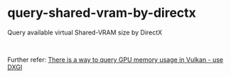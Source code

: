 # query-shared-vram-by-directx
Query available virtual Shared-VRAM size by DirectX

<br />

Further refer: [There is a way to query GPU memory usage in Vulkan - use DXGI](https://dev.to/reg__/there-is-a-way-to-query-gpu-memory-usage-in-vulkan---use-dxgi-1f0d)

